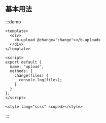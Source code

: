 <!--
 * @Author: syk syk@qq.com
 * @Date: 2023-01-30 22:49:21
 * @LastEditors: syk syk@qq.com
 * @LastEditTime: 2023-01-30 23:18:37
 * @FilePath: \组件库\BitBounceFE-UI\packages\bb-ui\docs\components\upload\index.md
 * @Description:
 *
 * Copyright (c) 2023 by ${git_name_email}, All Rights Reserved.
-->

## 基本用法

:::demo

```vue
<template>
  <div>
    <b-upload @change="change"></b-upload>
  </div>
</template>

<script>
export default {
  name: 'upload',
  methods: {
    change(files) {
      console.log(files);
    }
  }
};
</script>

<style lang="scss" scoped></style>
```

:::
